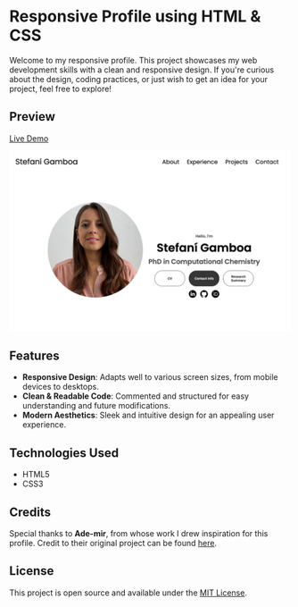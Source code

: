 # Responsive Profile using HTML & CSS

Welcome to my responsive profile. This project showcases my web development skills with a clean and responsive design. If you're curious about the design, coding practices, or just wish to get an idea for your project, feel free to explore!

## Preview

[Live Demo](https://stefani-gamboa-portfolio.netlify.app/)

![Profile Screenshot](./assets/Screenshot_1.png)

## Features

- **Responsive Design**: Adapts well to various screen sizes, from mobile devices to desktops.
- **Clean & Readable Code**: Commented and structured for easy understanding and future modifications.
- **Modern Aesthetics**: Sleek and intuitive design for an appealing user experience.

## Technologies Used

- HTML5
- CSS3

## Credits

Special thanks to **Ade-mir**, from whose work I drew inspiration for this profile. Credit to their original project can be found [here](https://github.com/Ade-mir).

## License

This project is open source and available under the [MIT License](LICENSE).